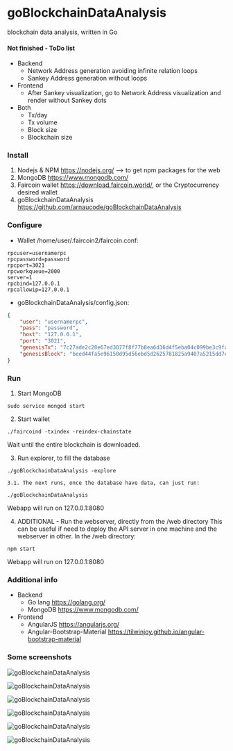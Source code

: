 # goBlockchainDataAnalysis
blockchain data analysis, written in Go

#### Not finished - ToDo list
- Backend
    - Network Address generation avoiding infinite relation loops
    - Sankey Address generation without loops
- Frontend
    - After Sankey visualization, go to Network Address visualization and render without Sankey dots
- Both
    - Tx/day
    - Tx volume
    - Block size
    - Blockchain size

### Install
1. Nodejs & NPM https://nodejs.org/ --> to get npm packages for the web
2. MongoDB https://www.mongodb.com/
3. Faircoin wallet https://download.faircoin.world/, or the Cryptocurrency desired wallet
4. goBlockchainDataAnalysis https://github.com/arnaucode/goBlockchainDataAnalysis

### Configure
- Wallet /home/user/.faircoin2/faircoin.conf:
```
rpcuser=usernamerpc
rpcpassword=password
rpcport=3021
rpcworkqueue=2000
server=1
rpcbind=127.0.0.1
rpcallowip=127.0.0.1
```

- goBlockchainDataAnalysis/config.json:
```json
{
    "user": "usernamerpc",
    "pass": "password",
    "host": "127.0.0.1",
    "port": "3021",
    "genesisTx": "7c27ade2c28e67ed3077f8f77b8ea6d36d4f5eba04c099be3c9faa9a4a04c046",
    "genesisBlock": "beed44fa5e96150d95d56ebd5d2625781825a9407a5215dd7eda723373a0a1d7"
}
```

### Run

1. Start MongoDB
```
sudo service mongod start
```

2. Start wallet
```
./faircoind -txindex -reindex-chainstate
```
Wait until the entire blockchain is downloaded.

3. Run explorer, to fill the database
```
./goBlockchainDataAnalysis -explore
```

    3.1. The next runs, once the database have data, can just run:
```
./goBlockchainDataAnalysis
```
Webapp will run on 127.0.0.1:8080

4. ADDITIONAL - Run the webserver, directly from the /web directory
This can be useful if need to deploy the API server in one machine and the webserver in other.
In the /web directory:
```
npm start
```
Webapp will run on 127.0.0.1:8080



### Additional info
- Backend
    - Go lang https://golang.org/
    - MongoDB https://www.mongodb.com/
- Frontend
    - AngularJS https://angularjs.org/
    - Angular-Bootstrap-Material https://tilwinjoy.github.io/angular-bootstrap-material


### Some screenshots

![goBlockchainDataAnalysis](https://raw.githubusercontent.com/arnaucode/goBlockchainDataAnalysis/master/goBlockchainDataAnalysis00.png "goBlockchainDataAnalysis")

![goBlockchainDataAnalysis](https://raw.githubusercontent.com/arnaucode/goBlockchainDataAnalysis/master/goBlockchainDataAnalysis06.gif "goBlockchainDataAnalysis")

![goBlockchainDataAnalysis](https://raw.githubusercontent.com/arnaucode/goBlockchainDataAnalysis/master/goBlockchainDataAnalysis05.png "goBlockchainDataAnalysis")


![goBlockchainDataAnalysis](https://raw.githubusercontent.com/arnaucode/goBlockchainDataAnalysis/master/goBlockchainDataAnalysis01.png "goBlockchainDataAnalysis")


![goBlockchainDataAnalysis](https://raw.githubusercontent.com/arnaucode/goBlockchainDataAnalysis/master/goBlockchainDataAnalysis02.png "goBlockchainDataAnalysis")


![goBlockchainDataAnalysis](https://raw.githubusercontent.com/arnaucode/goBlockchainDataAnalysis/master/goBlockchainDataAnalysis04.png "goBlockchainDataAnalysis")
